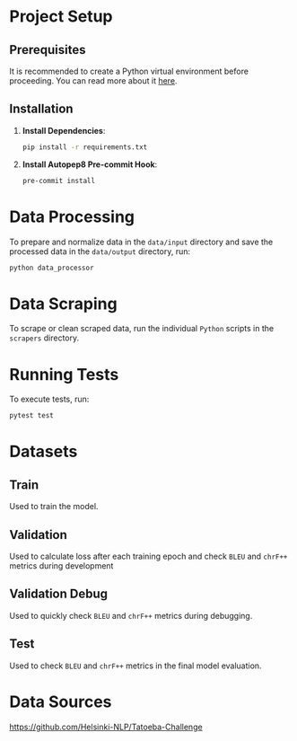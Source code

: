 # Project Setup

## Prerequisites
It is recommended to create a Python virtual environment before proceeding. You can read more about it [here](https://docs.python.org/3/library/venv.html).

## Installation
1. **Install Dependencies**:
    ```bash
    pip install -r requirements.txt
    ```

2. **Install Autopep8 Pre-commit Hook**:
    ```bash
    pre-commit install
    ```

# Data Processing
To prepare and normalize data in the `data/input` directory and save the processed data in the `data/output` directory, run:
```bash
python data_processor
```

# Data Scraping
To scrape or clean scraped data, run the individual `Python` scripts in the `scrapers` directory.

# Running Tests
To execute tests, run:
```bash
pytest test
```

# Datasets

## Train
Used to train the model.

## Validation
Used to calculate loss after each training epoch and check `BLEU` and `chrF++` metrics during development

## Validation Debug
Used to quickly check `BLEU` and `chrF++` metrics during debugging.

## Test
Used to check `BLEU` and `chrF++` metrics in the final model evaluation.

# Data Sources
https://github.com/Helsinki-NLP/Tatoeba-Challenge

